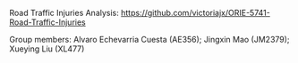 Road Traffic Injuries Analysis: https://github.com/victoriajx/ORIE-5741-Road-Traffic-Injuries

Group members: Alvaro Echevarria Cuesta (AE356); Jingxin Mao (JM2379); Xueying Liu (XL477)
